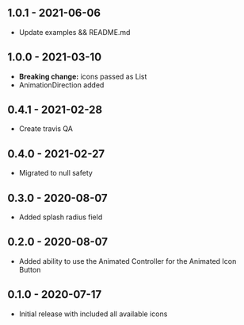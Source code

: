 ## 1.0.1 - 2021-06-06

* Update examples && README.md

## 1.0.0 - 2021-03-10

* **Breaking change:** icons passed as List
* AnimationDirection added

## 0.4.1 - 2021-02-28

* Create travis QA

## 0.4.0 - 2021-02-27

* Migrated to null safety

## 0.3.0 - 2020-08-07

* Added splash radius field

## 0.2.0 - 2020-08-07

* Added ability to use the Animated Controller for the Animated Icon Button

## 0.1.0 - 2020-07-17

* Initial release with included all available icons
